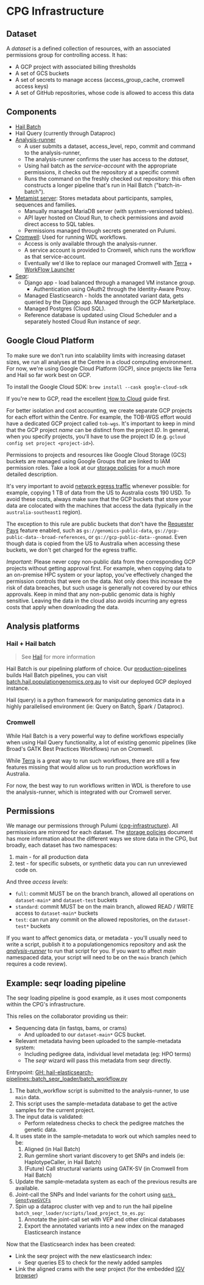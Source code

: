 # CPG Infrastructure

## Dataset

A _dataset_ is a defined collection of resources, with an associated permissions group for controlling access. It has:

- A GCP project with associated billing thresholds
- A set of GCS buckets
- A set of secrets to manage access (access_group_cache, cromwell access keys)
- A set of GitHub repositories, whose code is allowed to access this data

## Components

- [Hail Batch](https://github.com/populationgenomics/hail)
- Hail Query (currently through Dataproc)
- [Analysis-runner](https://github.com/populationgenomics/analysis-runner)
    - A user submits a dataset, access_level, repo, commit and command to the analysis-runner,
    - The analysis-runner confirms the user has access to the _dataset_,
    - Using hail batch as the _service-account_ with the appropriate permissions, it checks out the repository at a specific commit
    - Runs the command on the freshly checked out repository: this often constructs a longer pipeline that's run in Hail Batch ("batch-in-batch").
- [Metamist server](https://github.com/populationgenomics/metamist): Stores metadata about participants, samples, sequences and families.
    - Manually managed MariaDB server (with system-versioned tables).
    - API layer hosted on Cloud Run, to check permissions and avoid direct access to SQL tables.
    - Permissions managed through secrets generated on Pulumi.
- [Cromwell](https://github.com/broadinstitute/cromwell): Used for running WDL workflows.
    - Access is only available through the analysis-runner.
    - A service account is provided to Cromwell, which runs the workflow as that service-account.
    - Eventually we'd like to replace our managed Cromwell with [Terra](https://terra.bio/) + [WorkFlow Launcher](https://broadinstitute.github.io/wfl/terra/)
- [Seqr](https://github.com/populationgenomics/seqr):
    - Django app - load balanced through a managed VM instance group.
        - Authentication using OAuth2 through the Identity-Aware Proxy.
    - Managed Elasticsearch - holds the annotated variant data, gets queried by the Django app. Managed through the GCP Marketplace.
    - Managed Postgres (Cloud SQL).
    - Reference database is updated using Cloud Scheduler and a separately hosted Cloud Run instance of _seqr_.

## Google Cloud Platform

To make sure we don't run into scalability limits with increasing dataset sizes,
we run all analyses at the Centre in a cloud computing environment. For now,
we're using Google Cloud Platform (GCP), since projects like Terra and Hail so
far work best on GCP.

To install the Google Cloud SDK: `brew install --cask google-cloud-sdk`

If you're new to GCP, read the excellent [How to Cloud](https://github.com/danking/hail-cloud-docs/blob/master/how-to-cloud.md) guide first.

For better isolation and cost accounting, we create separate GCP projects for each effort within the Centre. For example, the TOB-WGS effort would have a dedicated GCP project called `tob-wgs`. It's important to keep in mind that the GCP project _name_ can be distinct from the project _ID_. In general, when you specify projects, you'll have to use the project ID (e.g. `gcloud config set project <project-id>`).

Permissions to projects and resources like Google Cloud Storage (GCS) buckets are managed using Google Groups that are linked to IAM permission roles. Take a look at our [storage policies](storage_policies) for a much more detailed description.

It's very important to avoid [network egress traffic](https://cloud.google.com/vpc/network-pricing#internet_egress) whenever possible: for example, copying 1 TB of data from the US to Australia costs 190 USD. To avoid these costs, always make sure that the GCP buckets that store your data are colocated with the machines that access the data (typically in the `australia-southeast1` region).

The exception to this rule are public buckets that don't have the [Requester Pays](https://cloud.google.com/storage/docs/requester-pays) feature enabled, such as `gs://genomics-public-data`, `gs://gcp-public-data--broad-references`, or `gs://gcp-public-data--gnomad`. Even though data is copied from the US to Australia when accessing these buckets, we don't get charged for the egress traffic.

_Important_: Please never copy non-public data from the corresponding GCP projects without getting approval first. For example, when copying data to an on-premise HPC system or your laptop, you've effectively changed the permission controls that were on the data. Not only does this increase the risk of data breaches, but such usage is generally not covered by our ethics approvals. Keep in mind that any non-public genomic data is highly sensitive. Leaving the data in the cloud also avoids incurring any egress costs that apply when downloading the data.

## Analysis platforms

### Hail + Hail batch

> See [Hail](/hail.md) for more information

Hail Batch is our pipelining platform of choice. Our [production-pipelines](https://github.com/populationgenomics/production-pipelines) builds Hail Batch pipelines, you can visit [batch.hail.populationgenomics.org.au](https://batch.hail.populationgenomics.org.au) to visit our deployed GCP deployed instance.

Hail (query) is a python framework for manipulating genomics data in a highly parallelised environment (ie: Query on Batch, Spark / Dataproc).


### Cromwell

While Hail Batch is a very powerful way to define workflows especially when
using Hail Query functionality, a lot of existing genomic pipelines (like
Broad's GATK Best Practices Workflows) run on Cromwell.

While [Terra](https://terra.bio/) is a great way to run such workflows, there
are still a few features missing that would allow us to run production workflows
in Australia.

For now, the best way to run workflows written in WDL is therefore to use the analysis-runner, which is integrated with our Cromwell server.


## Permissions

We manage our permissions through Pulumi ([cpg-infrastructure](https://github.com/populationgenomics/cpg-infrastructure/blob/main/cpg_infra/driver.py)). All permissions are mirrored for each dataset. The [storage policies](storage_policies) document has more information about the different ways we store data in the CPG, but broadly, each dataset has two namespaces:

1. main - for all production data
2. test - for specific subsets, or synthetic data you can run unreviewed code on.

And three _access levels_:

- `full`: commit MUST be on the branch branch, allowed all operations on `dataset-main*` and `dataset-test` buckets
- `standard`: commit MUST be on the main branch, allowed READ / WRITE access to `dataset-main*` buckets
- `test`: can run any commit on the allowed repositories, on the `dataset-test*` buckets

If you want to affect genomics data, or metadata - you'll usually need to write a script, publish it to a populationgenomics repository and ask the [_analysis-runner_](#analysis-runner) to run that script for you. If you want to affect _main_ namespaced data, your script will need to be on the `main` branch (which requires a code review).


## Example: seqr loading pipeline

The seqr loading pipeline is good example, as it uses most components within the CPG's infrastructure.

This relies on the collaborator providing us their:

- Sequencing data (in fastqs, bams, or crams)
    - And uploaded to our `dataset-main*` GCS bucket.
- Relevant metadata having been uploaded to the sample-metadata system:
    - Including pedigree data, individual level metadata (eg: HPO terms)
    - The _seqr_ wizard will pass this metadata from seqr directly.

Entrypoint: [GH: hail-elasticsearch-pipelines::batch_seqr_loader/batch_workflow.py](https://github.com/populationgenomics/hail-elasticsearch-pipelines/blob/main/batch_seqr_loader/batch_workflow.py)

1. The batch_workflow script is submitted to the analysis-runner, to use `main` data.
1. This script uses the sample-metadata database to get the active samples for the current project.
1. The input data is validated:
    - Perform relatedness checks to check the pedigree matches the genetic data.
1. It uses state in the sample-metadata to work out which samples need to be:
    1. Aligned (in Hail Batch)
    2. Run germline short variant discovery to get SNPs and indels (ie: HaplotypeCaller, in Hail Batch)
    3. (Future) Call structural variants using GATK-SV (in Cromwell from Hail Batch)
1. Update the sample-metadata system as each of the previous results are available.
1. Joint-call the SNPs and Indel variants for the cohort using [`gatk GenotypeGVCFs`](https://github.com/populationgenomics/hail-elasticsearch-pipelines/blob/ddd3fd747bed12b2baedc067d92e8df332fca195/batch_seqr_loader/batch_workflow.py#L1655-L1656)
1. Spin up a dataproc cluster with vep and to run the hail pipeline `batch_seqr_loader/scripts/load_project_to_es.py`:
    1. Annotate the joint-call set with VEP and other clinical databases
    1. Export the annotated variants into a new index on the managed Elasticsearch instance

Now that the Elasticsearch index has been created:

- Link the seqr project with the new elasticsearch index:
    - Seqr queries ES to check for the newly added samples
- Link the aligned crams with the seqr project (for the embedded [IGV browser](https://software.broadinstitute.org/software/igv/))
